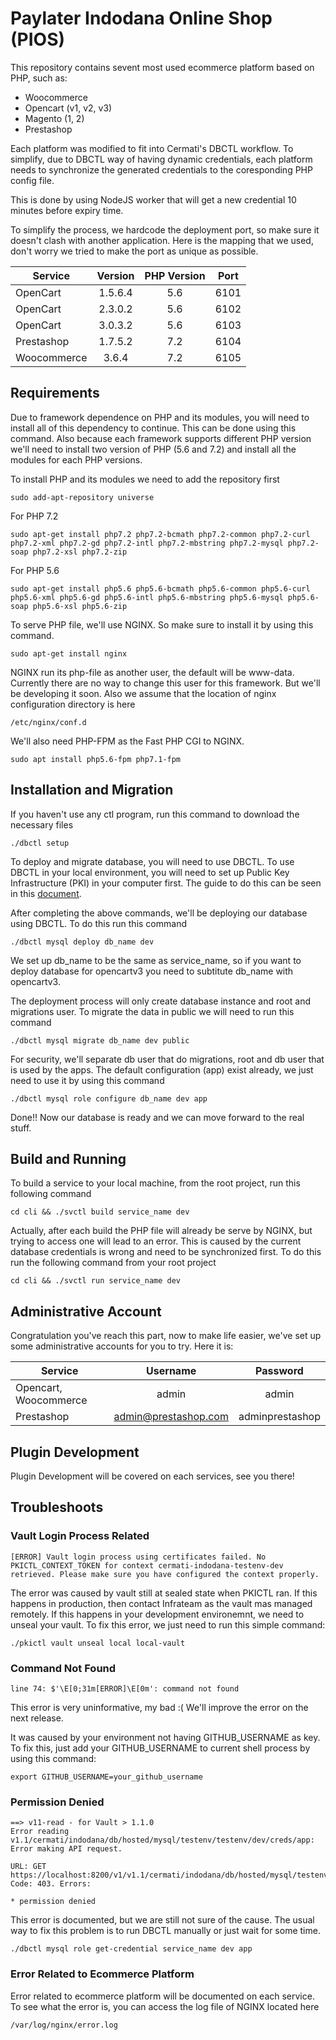 # Paylater Indodana Online Shop (PIOS)

This repository contains sevent most used ecommerce platform based on PHP, such as:

* Woocommerce
* Opencart (v1, v2, v3)
* Magento (1, 2)
* Prestashop

Each platform was modified to fit into Cermati's DBCTL workflow. To simplify, due to DBCTL way of having dynamic credentials, each platform needs to synchronize the generated credentials to the coresponding PHP config file.

This is done by using NodeJS worker that will get a new credential 10 minutes before expiry time.

To simplify the process, we hardcode the deployment port, so make sure it doesn't clash with another application. Here is the mapping that we used, don't worry we tried to make the port as unique as possible.

| Service     | Version | PHP Version | Port |
| ----------  |:-------:|:-----------:| ---- |
| OpenCart    | 1.5.6.4 | 5.6         | 6101 |
| OpenCart    | 2.3.0.2 | 5.6         | 6102 |
| OpenCart    | 3.0.3.2 | 5.6         | 6103 |
| Prestashop  | 1.7.5.2 | 7.2         | 6104 |
| Woocommerce | 3.6.4   | 7.2         | 6105 |

## Requirements

Due to framework dependence on PHP and its modules, you will need to install all of this dependency to continue. This can be done using this command. Also because each framework supports different PHP version we'll need to install two version of PHP (5.6 and 7.2) and install all the modules for each PHP versions.

To install PHP and its modules we need to add the repository first
```
sudo add-apt-repository universe
```

For PHP 7.2
```
sudo apt-get install php7.2 php7.2-bcmath php7.2-common php7.2-curl php7.2-xml php7.2-gd php7.2-intl php7.2-mbstring php7.2-mysql php7.2-soap php7.2-xsl php7.2-zip
```

For PHP 5.6
```
sudo apt-get install php5.6 php5.6-bcmath php5.6-common php5.6-curl php5.6-xml php5.6-gd php5.6-intl php5.6-mbstring php5.6-mysql php5.6-soap php5.6-xsl php5.6-zip
```

To serve PHP file, we'll use NGINX. So make sure to install it by using this command. 
```
sudo apt-get install nginx
```

NGINX run its php-file as another user, the default will be www-data. Currently there are no way to change this user for this framework. But we'll be developing it soon. Also we assume that the location of nginx configuration directory is here
```
/etc/nginx/conf.d
```

We'll also need PHP-FPM as the Fast PHP CGI to NGINX.
```
sudo apt install php5.6-fpm php7.1-fpm
```

## Installation and Migration
If you haven't use any ctl program, run this command to download the necessary files
```
./dbctl setup
```

To deploy and migrate database, you will need to use DBCTL. To use DBCTL in your local environment, you will need to set up Public Key Infrastructure (PKI) in your computer first. The guide to do this can be seen in this [document](https://github.com/cermati/getting-started/blob/master/docs/tutorials/setting-up-pki-certificates-for-development.md).

After completing the above commands, we'll be deploying our database using DBCTL. To do this run this command
```
./dbctl mysql deploy db_name dev
```
We set up db_name to be the same as service_name, so if you want to deploy database for opencartv3 you need to subtitute db_name with opencartv3.

The deployment process will only create database instance and root and migrations user. To migrate the data in public we will need to run this command
```
./dbctl mysql migrate db_name dev public
```

For security, we'll separate db user that do migrations, root and db user that is used by the apps. The default configuration (app) exist already, we just need to use it by using this command
```
./dbctl mysql role configure db_name dev app
```
Done!! Now our database is ready and we can move forward to the real stuff.

## Build and Running

To build a service to your local machine, from the root project, run this following command
```
cd cli && ./svctl build service_name dev
```

Actually, after each build the PHP file will already be serve by NGINX, but trying to access one will lead to an error. This is caused by the current database credentials is wrong and need to be synchronized first. To do this run the following command from your root project
```
cd cli && ./svctl run service_name dev
```

## Administrative Account
Congratulation you've reach this part, now to make life easier, we've set up some administrative accounts for you to try. Here it is:

| Service               | Username             | Password        |
| --------------------- |:--------------------:|:---------------:|
| Opencart, Woocommerce | admin                | admin           |
| Prestashop            | admin@prestashop.com | adminprestashop | 

## Plugin Development
Plugin Development will be covered on each services, see you there!

## Troubleshoots
### Vault Login Process Related
```
[ERROR] Vault login process using certificates failed. No PKICTL_CONTEXT_TOKEN for context cermati-indodana-testenv-dev retrieved. Please make sure you have configured the context properly.
```
The error was caused by vault still at sealed state when PKICTL ran. If this happens in production, then contact Infrateam as the vault mas managed remotely. If this happens in your development environemnt, we need to unseal your vault. To fix this error, we just need to run this simple command:
```
./pkictl vault unseal local local-vault
```

### Command Not Found
```
line 74: $'\E[0;31m[ERROR]\E[0m': command not found
```
This error is very uninformative, my bad :(
We'll improve the error on the next release.
 
    
It was caused by your environment not having GITHUB_USERNAME as key. To fix this, just add your GITHUB_USERNAME to current shell process by using this command:
```
export GITHUB_USERNAME=your_github_username
```
### Permission Denied
```
==> v11-read - for Vault > 1.1.0
Error reading v1.1/cermati/indodana/db/hosted/mysql/testenv/testenv/dev/creds/app: Error making API request.

URL: GET https://localhost:8200/v1/v1.1/cermati/indodana/db/hosted/mysql/testenv/testenv/dev/creds/app
Code: 403. Errors:

* permission denied
```
This error is documented, but we are still not sure of the cause. The usual way to fix this problem is to run DBCTL manually or just wait for some time.
```
./dbctl mysql role get-credential service_name dev app
```

### Error Related to Ecommerce Platform
Error related to ecommerce platform will be documented on each service. To see what the error is, you can access the log file of NGINX located here
```
/var/log/nginx/error.log
```
